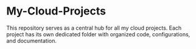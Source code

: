 # My-Cloud-Projects
This repository serves as a central hub for all my cloud projects. Each project has its own dedicated folder with organized code, configurations, and documentation.
